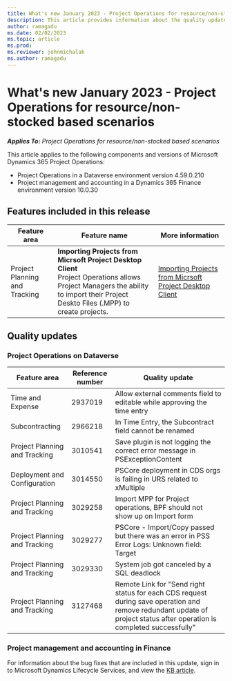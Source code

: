 ```yaml
---
title: What's new January 2023 - Project Operations for resource/non-stocked based scenarios
description: This article provides information about the quality updates that are available in the January 2023 release of Microsoft Dynamics 365 Project Operations for resource/non-stocked based scenarios.
author: ramagadu
ms.date: 02/02/2023
ms.topic: article
ms.prod:
ms.reviewer: johnmichalak 
ms.author: ramagadu
---
```


# What's new January 2023 - Project Operations for resource/non-stocked based scenarios

_**Applies To:** Project Operations for resource/non-stocked based scenarios_

This article applies to the following components and versions of Microsoft Dynamics 365 Project Operations:

- Project Operations in a Dataverse environment version 4.59.0.210
- Project management and accounting in a Dynamics 365 Finance environment version 10.0.30

## Features included in this release

| Feature area | Feature name | More information |
| --- | --- | --- |
| Project Planning and Tracking | **Importing Projects from Micrsoft Project Desktop Client**<br>Project Operations allows Project Managers the ability to import their Project Deskto Files (.MPP) to create projects.| [Importing Projects from Micrsoft Project Desktop Client](/dynamics365/project-operations/project-management/import_from_mpp) |
## Quality updates

### Project Operations on Dataverse

| Feature area | Reference number | Quality update |
| --- | --- | --- |
|Time and Expense|2937019|Allow external comments field to editable while approving the time entry|
|Subcontracting|2966218|In Time Entry, the Subcontract field cannot be renamed|
|Project Planning and Tracking|3010541|Save plugin is not logging the correct error message in PSExceptionContent|
|Deployment and Configuration|3014550|PSCore deployment in CDS orgs is failing in URS related to xMultiple|
|Project Planning and Tracking|3029258|Import MPP for Project operations, BPF should not show up on Import form|
|Project Planning and Tracking|3029277|PSCore - Import/Copy passed but there was an error in PSS Error Logs: Unknown field: Target|
|Project Planning and Tracking|3029330|System job got canceled by a SQL deadlock|
|Project Planning and Tracking|3127468|Remote Link for "Send right status for each CDS request during save operation and remove redundant update of project status after operation is completed successfully"|

### Project management and accounting in Finance

For information about the bug fixes that are included in this update, sign in to Microsoft Dynamics Lifecycle Services, and view the [KB article](https://fix.lcs.dynamics.com/Issue/Details?bugId=745468).

